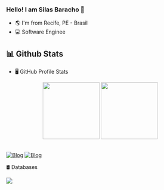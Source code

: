 ### Hello! I am Silas Baracho 👋 

-   🌎 I'm from Recife, PE - Brasil
-   💻 Software Enginee

<!--   📊stats   -->
<h2> 📊 Github Stats </h2>

-   🖥️ GitHub Profile Stats

<div align="center">
  <img height="152em" src="https://github-readme-stats.vercel.app/api?username=SilasBaracho&show_icons=true&theme=dark&include_all_commits=true&count_private=true"/>
  <img height="152em" src="https://github-readme-stats.vercel.app/api/top-langs/?username=SilasBaracho&layout=compact&theme=dark&hide=html,css,scss" />
</div>

<br>

[![Blog](https://img.shields.io/badge/LinkedIn-0077B5?style=for-the-badge&logo=linkedin&logoColor=white)](https://www.linkedin.com/in/silas-baracho-a266b0147/)
[![Blog](https://img.shields.io/badge/Instagram-E4405F?style=for-the-badge&logo=instagram&logoColor=white)](https://www.instagram.com/silas_baracho/)

<!--   databases   -->
🛢 Databases
<p>
  <a>
    <img src="https://skillicons.dev/icons?i=mysql,postgres,mongodb" />
  </a>
</p>





<!--
**SilasBaracho/SilasBaracho** is a ✨ _special_ ✨ repository because its `README.md` (this file) appears on your GitHub profile.

Here are some ideas to get you started:

- 🔭 I’m currently working on ...
- 🌱 I’m currently learning ...
- 👯 I’m looking to collaborate on ...
- 🤔 I’m looking for help with ...
- 💬 Ask me about ...
- 📫 How to reach me: ...
- 😄 Pronouns: ...
- ⚡ Fun fact: ...
-->
